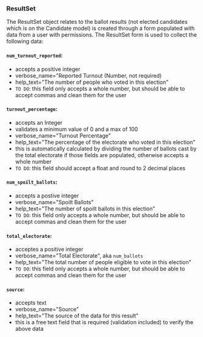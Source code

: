 ### ResultSet

The ResultSet object relates to the ballot results (not elected candidates which is on the Candidate model) is created through a form populated with data from a user with permissions. The ResultSet form is used to collect the following data:

#### `num_turnout_reported`: 
- accepts a positive integer
- verbose_name="Reported Turnout (Number, not required)
- help_text="The number of people who voted in this election"
- `TO DO`: this field only accepts a whole number, but should be able to accept commas and clean them for the user

#### `turnout_percentage`: 
- accepts an Integer
- validates a minimum value of 0 and a max of 100
- verbose_name="Turnout Percentage"
- help_text="The percentage of the electorate who voted in this election"
- this is automatically calculated by dividing the number of ballots cast by the total electorate if those fields are populated, otherwise accepts a whole number
- `TO DO`: this field should accept a float and round to 2 decimal places

#### `num_spoilt_ballots`: 
- accepts a postive integer
- verbose_name="Spoilt Ballots"
- help_text="The number of spoilt ballots in this election"
- `TO DO`: this field only accepts a whole number, but should be able to accept commas and clean them for the user

#### `total_electorate`: 
- acceptes a positive integer
- verbose_name="Total Electorate", aka `num_ballots`
- help_text="The total number of people eligible to vote in this election"
- `TO DO`: this field only accepts a whole number, but should be able to accept commas and clean them for the user


#### `source`: 
- accepts text 
- verbose_name="Source"
- help_text="The source of the data for this result"
- this is a free text field that is required (validation included) to verify the above data